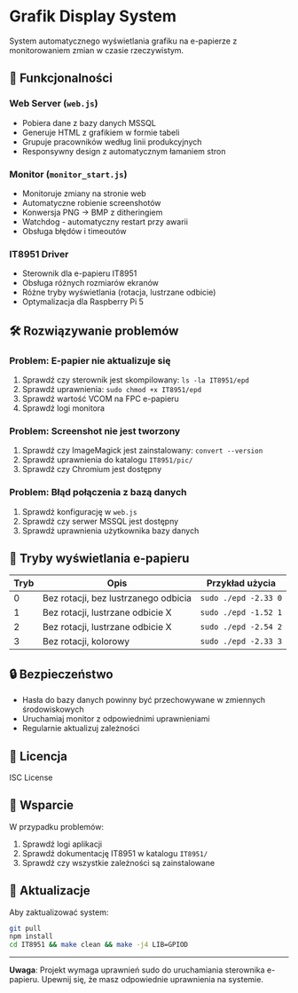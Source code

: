 # Grafik Display System

System automatycznego wyświetlania grafiku na e-papierze z monitorowaniem zmian w czasie rzeczywistym.

## 🔧 Funkcjonalności

### Web Server (`web.js`)
- Pobiera dane z bazy danych MSSQL
- Generuje HTML z grafikiem w formie tabeli
- Grupuje pracowników według linii produkcyjnych
- Responsywny design z automatycznym łamaniem stron

### Monitor (`monitor_start.js`)
- Monitoruje zmiany na stronie web
- Automatyczne robienie screenshotów
- Konwersja PNG → BMP z ditheringiem
- Watchdog - automatyczny restart przy awarii
- Obsługa błędów i timeoutów

### IT8951 Driver
- Sterownik dla e-papieru IT8951
- Obsługa różnych rozmiarów ekranów
- Różne tryby wyświetlania (rotacja, lustrzane odbicie)
- Optymalizacja dla Raspberry Pi 5

## 🛠️ Rozwiązywanie problemów

### Problem: E-papier nie aktualizuje się
1. Sprawdź czy sterownik jest skompilowany: `ls -la IT8951/epd`
2. Sprawdź uprawnienia: `sudo chmod +x IT8951/epd`
3. Sprawdź wartość VCOM na FPC e-papieru
4. Sprawdź logi monitora

### Problem: Screenshot nie jest tworzony
1. Sprawdź czy ImageMagick jest zainstalowany: `convert --version`
2. Sprawdź uprawnienia do katalogu `IT8951/pic/`
3. Sprawdź czy Chromium jest dostępny

### Problem: Błąd połączenia z bazą danych
1. Sprawdź konfigurację w `web.js`
2. Sprawdź czy serwer MSSQL jest dostępny
3. Sprawdź uprawnienia użytkownika bazy danych

## 🎨 Tryby wyświetlania e-papieru

| Tryb | Opis | Przykład użycia |
|------|------|-----------------|
| 0 | Bez rotacji, bez lustrzanego odbicia | `sudo ./epd -2.33 0` |
| 1 | Bez rotacji, lustrzane odbicie X | `sudo ./epd -1.52 1` |
| 2 | Bez rotacji, lustrzane odbicie X | `sudo ./epd -2.54 2` |
| 3 | Bez rotacji, kolorowy | `sudo ./epd -2.33 3` |

## 🔒 Bezpieczeństwo

- Hasła do bazy danych powinny być przechowywane w zmiennych środowiskowych
- Uruchamiaj monitor z odpowiednimi uprawnieniami
- Regularnie aktualizuj zależności

## 📝 Licencja

ISC License

## 🤝 Wsparcie

W przypadku problemów:
1. Sprawdź logi aplikacji
2. Sprawdź dokumentację IT8951 w katalogu `IT8951/`
3. Sprawdź czy wszystkie zależności są zainstalowane

## 🔄 Aktualizacje

Aby zaktualizować system:
```bash
git pull
npm install
cd IT8951 && make clean && make -j4 LIB=GPIOD
```

---

**Uwaga**: Projekt wymaga uprawnień sudo do uruchamiania sterownika e-papieru. Upewnij się, że masz odpowiednie uprawnienia na systemie.
